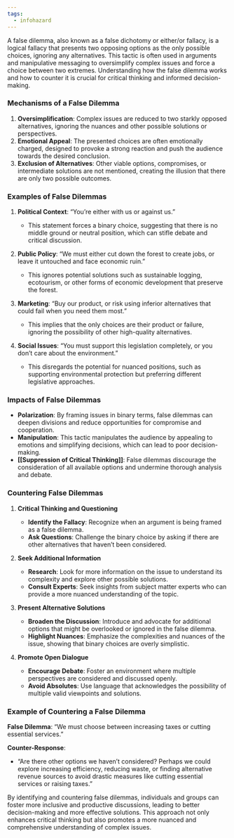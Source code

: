 ```yaml
---
tags:
  - infohazard
---
```

A false dilemma, also known as a false dichotomy or either/or fallacy, is a logical fallacy that presents two opposing options as the only possible choices, ignoring any alternatives. This tactic is often used in arguments and manipulative messaging to oversimplify complex issues and force a choice between two extremes. Understanding how the false dilemma works and how to counter it is crucial for critical thinking and informed decision-making.

### Mechanisms of a False Dilemma

1. **Oversimplification**: Complex issues are reduced to two starkly opposed alternatives, ignoring the nuances and other possible solutions or perspectives.
2. **Emotional Appeal**: The presented choices are often emotionally charged, designed to provoke a strong reaction and push the audience towards the desired conclusion.
3. **Exclusion of Alternatives**: Other viable options, compromises, or intermediate solutions are not mentioned, creating the illusion that there are only two possible outcomes.

### Examples of False Dilemmas

1. **Political Context**: “You’re either with us or against us.”
   - This statement forces a binary choice, suggesting that there is no middle ground or neutral position, which can stifle debate and critical discussion.

2. **Public Policy**: “We must either cut down the forest to create jobs, or leave it untouched and face economic ruin.”
   - This ignores potential solutions such as sustainable logging, ecotourism, or other forms of economic development that preserve the forest.

3. **Marketing**: “Buy our product, or risk using inferior alternatives that could fail when you need them most.”
   - This implies that the only choices are their product or failure, ignoring the possibility of other high-quality alternatives.

4. **Social Issues**: “You must support this legislation completely, or you don’t care about the environment.”
   - This disregards the potential for nuanced positions, such as supporting environmental protection but preferring different legislative approaches.

### Impacts of False Dilemmas

- **Polarization**: By framing issues in binary terms, false dilemmas can deepen divisions and reduce opportunities for compromise and cooperation.
- **Manipulation**: This tactic manipulates the audience by appealing to emotions and simplifying decisions, which can lead to poor decision-making.
- **[[Suppression of Critical Thinking]]**: False dilemmas discourage the consideration of all available options and undermine thorough analysis and debate.

### Countering False Dilemmas

1. **Critical Thinking and Questioning**
   - **Identify the Fallacy**: Recognize when an argument is being framed as a false dilemma.
   - **Ask Questions**: Challenge the binary choice by asking if there are other alternatives that haven’t been considered.

2. **Seek Additional Information**
   - **Research**: Look for more information on the issue to understand its complexity and explore other possible solutions.
   - **Consult Experts**: Seek insights from subject matter experts who can provide a more nuanced understanding of the topic.

3. **Present Alternative Solutions**
   - **Broaden the Discussion**: Introduce and advocate for additional options that might be overlooked or ignored in the false dilemma.
   - **Highlight Nuances**: Emphasize the complexities and nuances of the issue, showing that binary choices are overly simplistic.

4. **Promote Open Dialogue**
   - **Encourage Debate**: Foster an environment where multiple perspectives are considered and discussed openly.
   - **Avoid Absolutes**: Use language that acknowledges the possibility of multiple valid viewpoints and solutions.

### Example of Countering a False Dilemma

**False Dilemma**: “We must choose between increasing taxes or cutting essential services.”

**Counter-Response**:
- “Are there other options we haven’t considered? Perhaps we could explore increasing efficiency, reducing waste, or finding alternative revenue sources to avoid drastic measures like cutting essential services or raising taxes.”

By identifying and countering false dilemmas, individuals and groups can foster more inclusive and productive discussions, leading to better decision-making and more effective solutions. This approach not only enhances critical thinking but also promotes a more nuanced and comprehensive understanding of complex issues.